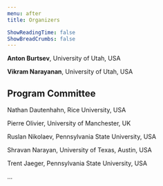 ```yaml
---
menu: after
title: Organizers

ShowReadingTime: false
ShowBreadCrumbs: false
---
```


**Anton Burtsev**, University of Utah, USA

**Vikram Narayanan**, University of Utah, USA

## Program Committee

Nathan Dautenhahn, Rice University, USA

Pierre Olivier, University of Manchester, UK

Ruslan Nikolaev, Pennsylvania State University, USA

Shravan Narayan, University of Texas, Austin, USA

Trent Jaeger, Pennsylvania State University, USA

...

